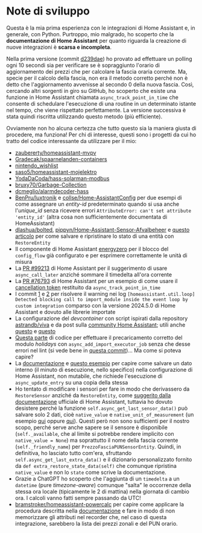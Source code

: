 # Note di sviluppo

Questa è la mia prima esperienza con le integrazioni di Home Assistant e, in generale, con Python. Purtroppo, mio malgrado, ho scoperto che la **documentazione di Home Assistant** per quanto riguarda la creazione di nuove integrazioni è **scarsa e incompleta**.

Nella prima versione (commit [d239dae](https://github.com/virtualdj/pun_sensor/commit/d239dae713ae2d06e0e80f8625eab84dc3bb4e02)) ho provato ad effettuare un polling ogni 10 secondi sia per verificare se è sopraggiunto l'orario di aggiornamento dei prezzi che per calcolare la fascia oraria corrente. Ma, specie per il calcolo della fascia, non era il metodo corretto perché non è detto che l'aggiornamento avvenisse al secondo 0 della nuova fascia.
Così, cercando altri sorgenti in giro su GitHub, ho scoperto che esiste una funzione in Home Assistant chiamata `async_track_point_in_time` che consente di schedulare l'esecuzione di una routine in un determinato istante nel tempo, che viene rispettato perfettamente. La versione successiva è stata quindi riscritta utilizzando questo metodo (più efficiente).

Ovviamente non ho alcuna certezza che tutto questo sia la maniera giusta di procedere, ma funziona! Per chi di interesse, questi sono i progetti da cui ho tratto del codice interessante da utilizzare per il mio:

- [zaubererty/homeassistant-mvpv](https://github.com/zaubererty/homeassistant-mvpv/blob/d124543a36ab90b94b85a2211f41fee5943239ac/custom_components/mypv/coordinator.py)
- [Gradecak/spaarnelanden-containers](https://github.com/Gradecak/spaarnelanden-containers/blob/39db00072bdd4f99d1cf543fba314d161147259c/custom_components/spaarnelanden/sensor.py)
- [nintendo_wishlist](https://github.com/custom-components/sensor.nintendo_wishlist/tree/main/custom_components/nintendo_wishlist)
- [saso5/homeassistant-mojelektro](https://github.com/saso5/homeassistant-mojelektro/tree/d747e74a842be5697494da6403a1055fcb4322bf/custom_components/mojelektro)
- [YodaDaCoda/hass-solarman-modbus](https://github.com/YodaDaCoda/hass-solarman-modbus/blob/36ebd2d7eef7834867805ae01de433e8f8ab2ddb/custom_components/solarman/config_flow.py)
- [bruxy70/Garbage-Collection](https://github.com/bruxy70/Garbage-Collection/blob/ae73818b3b0786ebcf72b16a6f27428e516686e6/custom_components/garbage_collection/sensor.py)
- [dcmeglio/alarmdecoder-hass](https://github.com/dcmeglio/alarmdecoder-hass/blob/a898ae18cc5562b2a5fc3a73511302b6d242fd07/custom_components/alarmdecoder/__init__.py)
- [BenPru/luxtronik](https://github.com/BenPru/luxtronik/blob/a6c5adfe91532237075fe17df63b59120a8b7098/custom_components/luxtronik/sensor.py#L856-L857) e [collse/Home-AssistantConfig](https://github.com/collse/Home-AssistantConfig/blob/e4a1bc6ee3c470619e4169ac903b88f5dad3b6a8/custom_components/elastic/sensor.py#L66) per due esempi di come assegnare un _entity-id_ predeterminato quando si usa anche l'_unique_id_ senza ricevere errori `AttributeError: can't set attribute 'entity_id'` (altra cosa non sufficientemente documentata di HomeAssistant)
- [dlashua/bolted](https://github.com/dlashua/bolted/blob/50065eba8ffb4abe498587cd889aa9ff7873aeb3/custom_components/bolted/entity_manager.py), [pippyn/Home-Assistant-Sensor-Afvalbeheer](https://github.com/pippyn/Home-Assistant-Sensor-Afvalbeheer/blob/master/custom_components/afvalbeheer/sensor.py) e [questo articolo](https://aarongodfrey.dev/programming/restoring-an-entity-in-home-assistant/) per come salvare e ripristinare lo stato di una entità con `RestoreEntity`
- Il componente di Home Assistant [energyzero](https://github.com/home-assistant/core/tree/dev/homeassistant/components/energyzero) per il blocco del `config_flow` già configurato e per esprimere correttamente le unità di misura
- La [PR #99213](https://github.com/home-assistant/core/pull/99213/files) di Home Assistant per il suggerimento di usare `async_call_later` anziché sommare il timedelta all'ora corrente
- La [PR #76793](https://github.com/home-assistant/core/pull/76793/files) di Home Assistant per un esempio di come usare il [cancellation token](https://developers.home-assistant.io/docs/integration_listen_events/#available-event-helpers) restituito da `async_track_point_in_time`
- I commit [1](https://github.com/home-assistant/core/commit/c574d86ddbafd6c18995ad9efb297fda3ce4292c) e [2](https://github.com/home-assistant/core/commit/36e7689d139d0f517bbdd8f8f2c11e18936d27b3) per risolvere il warning nei log `[homeassistant.util.loop] Detected blocking call to import_module inside the event loop by custom integration` comparso con la versione 2024.5.0 di Home Assistant e dovuto alle librerie importate
- La configurazione del _devcontainer_ con script ispirati dalla repository [astrandb/viva](https://github.com/astrandb/viva/tree/main/scripts) e da post sulla [community Home Assistant](https://community.home-assistant.io/t/developing-home-assistant-core-in-a-vscode-devcontainer/235650/36); utili anche [questo](https://www.hacf.fr/dev_tuto_1_environnement/) e [questo](https://svrooij.io/2023/01/18/home-assistant-component/)
- [Questa parte](https://github.com/bdraco/home-assistant/blob/4224234b7abfd1b31f75637b910f4fb89d5b4a0d/homeassistant/components/workday/__init__.py#L27-L31) di codice per effettuare il precaricamento corretto del modulo _holidays_ con `async_add_import_executor_job` senza che desse errori nel lint (si vede bene in [questa commit](https://github.com/virtualdj/pun_sensor/commit/17141bd3dd2914e6dab27c4fbe6a07c2274c29e4))... Ma come si poteva capire?
- La [documentazione](https://developers.home-assistant.io/docs/config_entries_config_flow_handler#config-entry-migration) e [questo esempio](https://github.com/home-assistant/core/blob/2cc54867944d804f7033f0ff3f5e458ec579aabe/homeassistant/components/tuya/__init__.py#L193-L211) per capire come salvare un dato interno (il minuto di esecuzione, nello specifico) nella configurazione di Home Assistant, non mutabile, che richiede l'esecuzione di `async_update_entry` su una copia della stessa
- Ho tentato di modificare i sensori per fare in modo che derivassero da `RestoreSensor` anziché da `RestoreEntity`, come [suggerito dalla documentazione](https://developers.home-assistant.io/docs/core/entity/sensor/?_highlight=monetary#restoring-sensor-states) ufficiale di Home Assistant, tuttavia ho dovuto desistere perché la funzione `self.async_get_last_sensor_data()` può salvare solo 2 dati, cioè `native_value` e `native_unit_of_measurement` (un esempio [qui](https://github.com/jonathan-ek/solis_modbus/blob/b768066e07d92041f8cc57e4dc6d4a67c18334ca/custom_components/solis_modbus/number.py#L251-L253) oppure [qui](https://github.com/ckarrie/ha-netgear-plus/blob/8f0aa265319cc7c4cc7100a060ab16f0858426cd/custom_components/netgear_plus/netgear_entities.py#L110-L112)). Questi però non sono sufficienti per il nostro scopo, perché serve anche sapere se il sensore è disponibile (`self._available`, che al limite si potrebbe rendere implicito con `native_value = None`) ma soprattutto il nome della fascia corrente (`self._friendly_name`) per `PrezzoFasciaPUNSensorEntity`. Quindi, in definitiva, ho lasciato tutto com'era, sfruttando `self.async_get_last_extra_data()` e il dizionario personalizzato fornito da `def extra_restore_state_data(self)` che comunque ripristina `native_value` e non lo `state` come scrive la documentazione.
- Grazie a ChatGPT ho scoperto che l'aggiunta di un `timedelta` a un `datetime` (pure _timezone-aware_) comunque "salta" le occorrenze della stessa ora locale (tipicamente le 2 di mattina) nella giornata di cambio ora. I calcoli vanno fatti sempre passando da UTC!
- [bramstroker/homeassistant-powercalc](https://github.com/bramstroker/homeassistant-powercalc/blob/4d45885a44e05b89c51ba11c3497a41582e611fa/custom_components/powercalc/sensors/power.py#L340) per capire come applicare la procedura descritta nella [documentazione](https://developers.home-assistant.io/docs/core/entity/#excluding-state-attributes-from-recorder-history) e fare in modo di non memorizzare gli attributi nel recorder che, nel caso di questa integrazione, sarebbero la lista dei prezzi zonali e del PUN orario.
